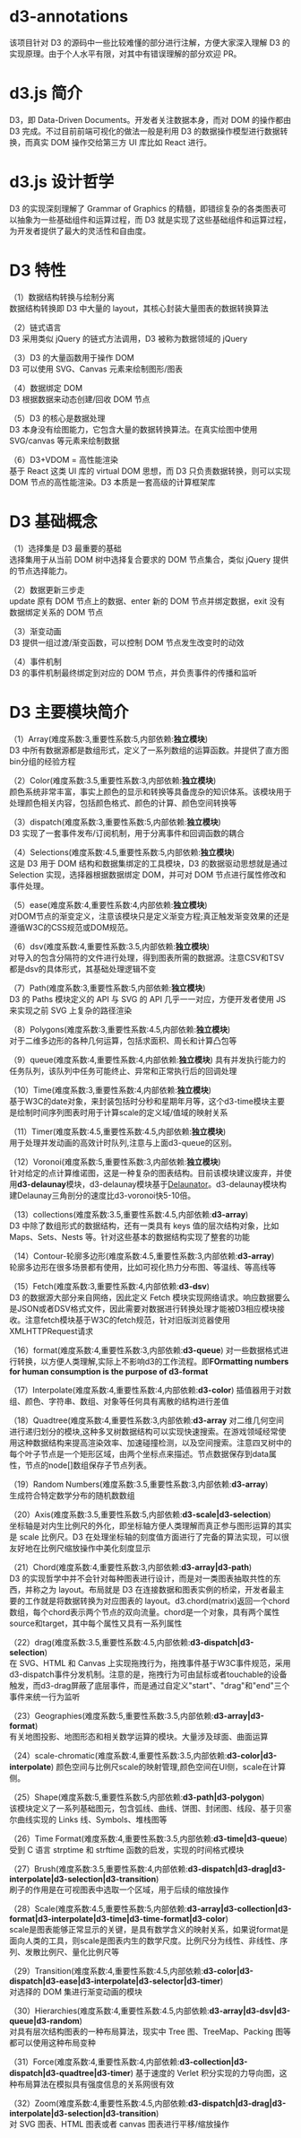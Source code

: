 # d3-annotations

该项目针对 D3 的源码中一些比较难懂的部分进行注解，方便大家深入理解 D3 的实现原理。由于个人水平有限，对其中有错误理解的部分欢迎 PR。

# d3.js 简介

D3，即 Data-Driven Documents。开发者关注数据本身，而对 DOM 的操作都由 D3 完成。不过目前前端可视化的做法一般是利用 D3 的数据操作模型进行数据转换，而真实 DOM 操作交给第三方 UI 库比如 React 进行。

# d3.js 设计哲学

D3 的实现深刻理解了 Grammar of Graphics 的精髓，即错综复杂的各类图表可以抽象为一些基础组件和运算过程，而 D3 就是实现了这些基础组件和运算过程，为开发者提供了最大的灵活性和自由度。

# D3 特性

（1）数据结构转换与绘制分离  
数据结构转换即 D3 中大量的 layout，其核心封装大量图表的数据转换算法

（2）链式语言  
D3 采用类似 jQuery 的链式方法调用，D3 被称为数据领域的 jQuery

（3）D3 的大量函数用于操作 DOM  
D3 可以使用 SVG、Canvas 元素来绘制图形/图表

（4）数据绑定 DOM  
D3 根据数据来动态创建/回收 DOM 节点

（5）D3 的核心是数据处理  
D3 本身没有绘图能力，它包含大量的数据转换算法。在真实绘图中使用 SVG/canvas 等元素来绘制数据

（6）D3+VDOM = 高性能渲染  
基于 React 这类 UI 库的 virtual DOM 思想，而 D3 只负责数据转换，则可以实现 DOM 节点的高性能渲染。D3 本质是一套高级的计算框架库

# D3 基础概念

（1）选择集是 D3 最重要的基础  
选择集用于从当前 DOM 树中选择复合要求的 DOM 节点集合，类似 jQuery 提供的节点选择能力。

（2）数据更新三步走  
update 原有 DOM 节点上的数据、enter 新的 DOM 节点并绑定数据，exit 没有数据绑定关系的 DOM 节点

（3）渐变动画  
D3 提供一组过渡/渐变函数，可以控制 DOM 节点发生改变时的动效

（4）事件机制  
D3 的事件机制最终绑定到对应的 DOM 节点，并负责事件的传播和监听

# D3 主要模块简介

（1）Array(难度系数:3,重要性系数:5,内部依赖:<b>独立模块</b></b>)  
D3 中所有数据源都是数组形式，定义了一系列数组的运算函数。并提供了直方图bin分组的经验方程

（2）Color(难度系数:3.5,重要性系数:3,内部依赖:<b>独立模块</b></b>)  
颜色系统非常丰富，事实上颜色的显示和转换等具备庞杂的知识体系。该模块用于处理颜色相关内容，包括颜色格式、颜色的计算、颜色空间转换等

（3）dispatch(难度系数:3,重要性系数:5,内部依赖:<b>独立模块</b></b>)  
D3 实现了一套事件发布/订阅机制，用于分离事件和回调函数的耦合

（4）Selections(难度系数:4.5,重要性系数:5,内部依赖:<b>独立模块</b>)  
这是 D3 用于 DOM 结构和数据集绑定的工具模块，D3 的数据驱动思想就是通过 Selection 实现，选择器根据数据绑定 DOM，并可对 DOM 节点进行属性修改和事件处理。

（5）ease(难度系数:4,重要性系数:4,内部依赖:<b>独立模块</b>)  
 对DOM节点的渐变定义，注意该模块只是定义渐变方程;真正触发渐变效果的还是遵循W3C的CSS规范或DOM规范。

（6）dsv(难度系数:4,重要性系数:3.5,内部依赖:<b>独立模块</b>)  
对导入的包含分隔符的文件进行处理，得到图表所需的数据源。注意CSV和TSV都是dsv的具体形式，其基础处理逻辑不变

（7）Path(难度系数:3,重要性系数:5,内部依赖:<b>独立模块</b>)  
D3 的 Paths 模块定义的 API 与 SVG 的 API 几乎一一对应，方便开发者使用 JS 来实现之前 SVG 上复杂的路径渲染

（8）Polygons(难度系数:3,重要性系数:4.5,内部依赖:<b>独立模块</b>)  
对于二维多边形的各种几何运算，包括求面积、周长和计算凸包等

（9）queue(难度系数:4,重要性系数:4,内部依赖:<b>独立模块</b>)
具有并发执行能力的任务队列，该队列中任务可能终止、异常和正常执行后的回调处理

（10）Time(难度系数:3,重要性系数:4,内部依赖:<b>独立模块</b>)  
基于W3C的date对象，来封装包括时分秒和星期年月等，这个d3-time模块主要是绘制时间序列图表时用于计算scale的定义域/值域的映射关系

（11）Timer(难度系数:4.5,重要性系数:4.5,内部依赖:<b>独立模块</b>)  
用于处理并发动画的高效计时队列,注意与上面d3-queue的区别。

（12）Voronoi(难度系数:5,重要性系数:3,内部依赖:<b>独立模块</b>)  
针对给定的点计算维诺图，这是一种复杂的图表结构。目前该模块建议废弃，并使用<b>d3-delaunay</b>模块，d3-delaunay模块基于[Delaunator](https://github.com/mapbox/delaunator)。d3-delaunay模块构建Delaunay三角剖分的速度比d3-voronoi快5-10倍。

（13）collections(难度系数:3.5,重要性系数:4.5,内部依赖:<b>d3-array</b>)  
D3 中除了数组形式的数据结构，还有一类具有 keys 值的层次结构对象，比如 Maps、Sets、Nests 等。针对这些基本的数据结构实现了整套的功能

（14）Contour-轮廓多边形(难度系数:4.5,重要性系数:3,内部依赖:<b>d3-array</b>)  
轮廓多边形在很多场景都有使用，比如可视化热力分布图、等温线、等高线等

（15）Fetch(难度系数:3,重要性系数:4,内部依赖:<b>d3-dsv</b>)  
D3 的数据源大部分来自网络，因此定义 Fetch 模块实现网络请求。响应数据要么是JSON或者DSV格式文件，因此需要对数据进行转换处理才能被D3相应模块接收。注意fetch模块基于W3C的fetch规范，针对旧版浏览器使用XMLHTTPRequest请求

（16）format(难度系数:4,重要性系数:3,内部依赖:<b>d3-queue</b>)
对一些数据格式进行转换，以方便人类理解,实际上不影响d3的工作流程。即<b>FOrmatting numbers for human consumption is the purpose of d3-format</b>

（17）Interpolate(难度系数:4,重要性系数:4,内部依赖:<b>d3-color</b>)  插值器用于对数组、颜色、字符串、数组、对象等任何具有离散的结构进行差值

（18）Quadtree(难度系数:4,重要性系数:3,内部依赖:<b>d3-array</b> 
对二维几何空间进行递归划分的模块,这种多叉树数据结构可以实现快速搜索。在游戏领域经常使用这种数据结构来提高渲染效率、加速碰撞检测，以及空间搜索。注意四叉树中的每个叶子节点是一个矩形区域，由两个坐标点来描述。节点数据保存到data属性，节点的node[]数组保存子节点列表。

（19）Random Numbers(难度系数:3.5,重要性系数:3,内部依赖:<b>d3-array</b>)  
生成符合特定数学分布的随机数数组

（20）Axis(难度系数:3.5,重要性系数:5,内部依赖:<b>d3-scale|d3-selection</b>)  
坐标轴是对内生比例尺的外化，即坐标轴方便人类理解而真正参与图形运算的其实是 scale 比例尺。D3 在处理坐标轴的刻度值方面进行了完备的算法实现，可以很友好地在比例尺缩放操作中美化刻度显示

（21）Chord(难度系数:4,重要性系数:3,内部依赖:<b>d3-array|d3-path</b>)  
D3 的实现哲学中并不会针对每种图表进行设计，而是对一类图表抽取共性的东西，并称之为 layout。布局就是 D3 在连接数据和图表实例的桥梁，开发者最主要的工作就是将数据转换为对应图表的 layout。d3.chord(matrix)返回一个chord数组，每个chord表示两个节点的双向流量。chord是一个对象，具有两个属性source和target，其中每个属性又具有一系列属性

（22）drag(难度系数:3.5,重要性系数:4.5,内部依赖:<b>d3-dispatch|d3-selection</b>)  
在 SVG、HTML 和 Canvas 上实现拖拽行为，拖拽事件基于W3C事件规范，采用d3-dispatch事件分发机制。注意的是，拖拽行为可由鼠标或者touchable的设备触发，而d3-drag屏蔽了底层事件，而是通过自定义"start"、"drag"和"end"三个事件来统一行为监听

（23）Geographies(难度系数:5,重要性系数:3.5,内部依赖:<b>d3-array|d3-format</b>)  
有关地图投影、地图形态和相关数学运算的模块。大量涉及球面、曲面运算

（24）scale-chromatic(难度系数:4,重要性系数:3.5,内部依赖:<b>d3-color|d3-interpolate</b>)
 颜色空间与比例尺scale的映射管理,颜色空间在UI侧，scale在计算侧。

（25）Shape(难度系数:5,重要性系数:5,内部依赖:<b>d3-path|d3-polygon</b>)  
该模块定义了一系列基础图元，包含弧线、曲线、饼图、封闭图、线段、基于贝塞尔曲线实现的 Links 线、Symbols、堆栈图等

（26）Time Format(难度系数:4,重要性系数:3.5,内部依赖:<b>d3-time|d3-queue</b>)  
受到 C 语言 strptime 和 strftime 函数的启发，实现的时间格式模块

（27）Brush(难度系数:3.5,重要性系数:4,内部依赖:<b>d3-dispatch|d3-drag|d3-interpolate|d3-selection|d3-transition</b>)  
刷子的作用是在可视图表中选取一个区域，用于后续的缩放操作

（28）Scale(难度系数:4.5,重要性系数:5,内部依赖:<b>d3-array|d3-collection|d3-format|d3-interpolate|d3-time|d3-time-format|d3-color</b>)  
scale是图表能够正常显示的关键，是具有数学含义的映射关系，如果说format是面向人类的工具，则scale是图表内生的数学尺度。比例尺分为线性、非线性、序列、发散比例尺、量化比例尺等

（29）Transition(难度系数:4,重要性系数:4.5,内部依赖:<b>d3-color|d3-dispatch|d3-ease|d3-interpolate|d3-selector|d3-timer</b>)  
对选择的 DOM 集进行渐变动画的模块

（30）Hierarchies(难度系数:4,重要性系数:4.5,内部依赖:<b>d3-array|d3-dsv|d3-queue|d3-random</b>)  
对具有层次结构图表的一种布局算法，现实中 Tree 图、TreeMap、Packing 图等都可以使用这种布局变种

（31）Force(难度系数:4,重要性系数:4,内部依赖:<b>d3-collection|d3-dispatch|d3-quadtree|d3-timer</b>) 
基于速度的 Verlet 积分实现的力导向图，这种布局算法在模拟具有强度信息的关系网很有效

（32）Zoom(难度系数:4,重要性系数:4.5,内部依赖:<b>d3-dispatch|d3-drag|d3-interpolate|d3-selection|d3-transition</b>)  
对 SVG 图表、HTML 图表或者 canvas 图表进行平移/缩放操作











